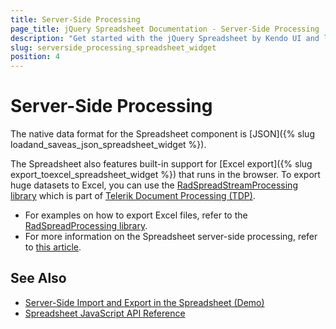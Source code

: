 ```yaml
---
title: Server-Side Processing
page_title: jQuery Spreadsheet Documentation - Server-Side Processing
description: "Get started with the jQuery Spreadsheet by Kendo UI and learn how to process its data by using the Telerik Document Processing library."
slug: serverside_processing_spreadsheet_widget
position: 4
---
```


# Server-Side Processing

The native data format for the Spreadsheet component is [JSON]({% slug loadand_saveas_json_spreadsheet_widget %}).

The Spreadsheet also features built-in support for [Excel export]({% slug export_toexcel_spreadsheet_widget %}) that runs in the browser. To export huge datasets to Excel, you can use the [RadSpreadStreamProcessing library](https://docs.telerik.com/devtools/document-processing/libraries/radspreadstreamprocessing/overview) which is part of [Telerik Document Processing (TDP)](https://docs.telerik.com/devtools/document-processing/introduction).  

* For examples on how to export Excel files, refer to the [RadSpreadProcessing library](https://docs.telerik.com/devtools/document-processing/libraries/radspreadprocessing/overview).
* For more information on the Spreadsheet server-side processing, refer to [this article](https://docs.telerik.com/aspnet-mvc/helpers/spreadsheet/spreadsheet-processing).

## See Also

* [Server-Side Import and Export in the Spreadsheet (Demo)](https://demos.telerik.com/kendo-ui/spreadsheet/server-side-import-export)
* [Spreadsheet JavaScript API Reference](/api/javascript/ui/spreadsheet)
